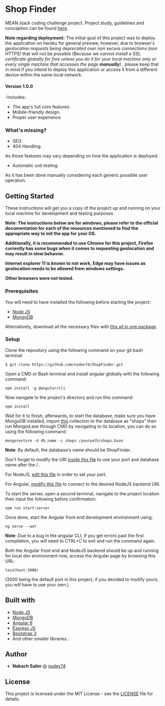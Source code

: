 # Shop Finder

MEAN stack coding challenge project.
Project study, guidelines and conception can be found [here](https://docs.google.com/document/d/1F0iZQ5LoI4vWC4NqgxOGogGbodKx6wFHQ4nOXTAwNNQ/edit#).


**Note regarding deployment:** The initial goal of this project was to deploy the application on heroku for general preview, however, due to browser's *geolocation requests being deprecated over non secure connections (non HTTPS)* that will not be possible *(Because we cannot install a SSL certificate globally for free unless you do it for your local machine only or every single machine that accesses the page **manually**)* , please keep that in mind if you intend to deploy this application or access it from a different device within the same local network.

#### Version 1.0.0

-Includes:
* The app's full core features.
* Mobile-friendly design.
* Proper user experience

### What's missing?

* SEO.
* 404 Handling.


As those features may vary depending on how the application is deployed.


* Automatic unit testing.


As it has been done manually considering each generic possible user operation.

## Getting Started

These instructions will get you a copy of the project up and running on your local machine for development and testing purposes.

**Note: The instructions below are for windows, please refer to the official documentation for each of the resources mentioned to find the appropriate way to init the app for your OS.**

**Additionally, it is recommended to use Chrome for this project, Firefox currently has some bugs when it comes to requesting geolocation and may result in slow behavior.**

**Internet explorer 11 is known to not work, Edge may have issues as geolocation needs to be allowed from windows settings.**

**Other browsers were not tested.**

### Prerequisites

You will need to have installed the following before starting the project:

* [Node JS](https://nodejs.org/en/)
* [MongoDB](https://www.mongodb.com/)

Alternatively, download all the necessary files with [this all in one package](http://mean.io/).

### Setup

Clone the repository using the following command on your git bash terminal:

```
$ git clone https://github.com/nsdev74/ShopFinder.git
```

Open a CMD or Bash terminal and install angular globally with the following command:

```
npm install -g @angular/cli
```

Now navigate to the project's directory and run this command:

```
npm install
```

Wait for it to finish, afterwards, to start the database, make sure you have MongoDB installed, import [this](https://drive.google.com/file/d/1X9oGXDVLK8WURdYX3KJlqODaius4qjJq/view?usp=sharing) collection to the database as "shops" then run Mongod.exe through CMD by navigating to its location, you can do so using the following command:

```
mongorestore -d db_name -c shops /yourpath/shops.bson
```
**Note**: By default, the database's name should be ShopFinder .


Don't forget to modify the URI [inside this file](backend/config.json) to use your port and database name after the / .

For NodeJS, [edit this file](server.js) in order to set your port.

For Angular, [modify this file](src/app/environments/environment.ts) to connect to the desired NodeJS backend URI.


To start the server, open a second terminal, navigate to the project location then input the following before confirmation:

```
npm run start:server
```

Once done, start the Angular front end development environment using:

```
ng serve --aot
```
**Note**: Due to a bug in the angular CLI, if you get errors past the first compilation, you will need to CTRL+C to exit and run the command again.


Both the Angular front end and NodeJS backend should be up and running for local dev environment now, access the Angular page by browsing this URL:

```
localhost:3000/
```
(3000 being the default port in this project, if you decided to modify yours, you will have to use your own.)


## Built with

* [Node JS](https://nodejs.org/en/)
* [MongoDB](https://www.mongodb.com/)
* [Angular 6](https://angular.io/)
* [Express JS](https://expressjs.com/)
* [Bootstrap 3](https://getbootstrap.com/docs/3.3/)
* And other smaller libraries..

## Author

* **Nakach Salim** @ [nsdev74](https://github.com/nsdev74)

## License

This project is licensed under the MIT License - see the [LICENSE](LICENSE) file for details.
